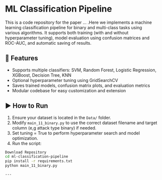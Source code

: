 # ML Classification Pipeline

This is a  code repository  for the paper ... .Here we implements a machine learning classification pipeline for binary and multi-class tasks using various algorithms. It supports both training (with and without hyperparameter tuning), model evaluation using confusion matrices and ROC-AUC, and automatic saving of results.



## 🔧 Features

- Supports multiple classifiers: SVM, Random Forest, Logistic Regression, XGBoost, Decision Tree, KNN
- Optional hyperparameter tuning using GridSearchCV
- Saves trained models, confusion matrix plots, and evaluation metrics
- Modular codebase for easy customization and extension

## ▶️ How to Run

1. Ensure your dataset is located in the `Data/` folder.
2. Modify `main_11_binary.py` to use the correct dataset filename and target column (e,g attack type binary) if needed.
3. Set tuning = True to perform hyperparameter search and model optimization.
4. Run the script:

```bash
Download Repository
cd ml-classification-pipeline
pip install -r requirements.txt
python main_11_binary.py

---
